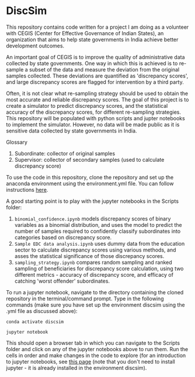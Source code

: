 # DiscSim

This repository contains code written for a project I am doing as a volunteer with CEGIS (Center for Effective Governance of Indian States), an organization that aims to help state governments in India achieve better development outcomes. 

An important goal of CEGIS is to improve the quality of administrative data collected by state governments. One way in which this is achieved is to re-sample a subset of the data and measure the deviation from the original samples collected. These deviations are quantified as 'discrepancy scores', and large discrepancy scores are flagged for intervention by a third party.

Often, it is not clear what re-sampling strategy should be used to obtain the most accurate and reliable discrepancy scores. The goal of this project is to create a simulator to predict discrepancy scores, and the statistical accuracy of the discrepancy scores, for different re-sampling strategies. This repository will be populated with python scripts and jupter notebooks to implement the simulator. However, no data will be made public as it is sensitive data collected by state governments in India.

Glossary
1. Subordinate: collector of original samples
2. Supervisor: collector of secondary samples (used to calculate discrepancy score)

To use the code in this repository, clone the repository and set up the anaconda environment using the environment.yml file. You can follow instructions [here](https://conda.io/projects/conda/en/latest/user-guide/tasks/manage-environments.html#creating-an-environment-from-an-environment-yml-file:~:text=%2D%2Dhelp.-,Creating%20an%20environment%20from%20an%20environment.yml%20file,-%EF%83%81).

A good starting point is to play with the jupyter notebooks in the Scripts folder:
1. `binomial_confidence.ipynb` models discrepancy scores of binary variables as a binomial distribution, and uses the model to predict the number of samples required to confidently classify subordinates into categories based on discrepancy score.
2. `Sample EDC data analysis.ipynb` uses dummy data from the education sector to calculate discrepancy scores using various methods, and asses the statistical significance of those discrepancy scores.
3. `sampling_strategy.ipynb` compares random sampling and ranked sampling of beneficiaries for discrepancy score calculation, using two different metrics - accuracy of discrepancy score, and efficacy of catching 'worst offender' subordinates.

To run a jupyter notebook, navigate to the directory containing the cloned repository in the terminal/command prompt. Type in the following commands (make sure you have set up the environment discsim using the .yml file as discussed above):

`conda activate discsim`

`jupyter notebook`

This should open a browser tab in which you can navigate to the Scripts folder and click on any of the jupyter notebooks above to run them. Run the cells in order and make changes in the code to explore (for an introduction to jupyter notebooks, see [this page](https://realpython.com/jupyter-notebook-introduction/) (note that you don't need to install jupyter - it is already installed in the environment discsim).
